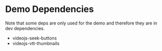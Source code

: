 # Demo Dependencies

Note that some deps are only used for the demo and therefore they are in dev dependencies.

* videojs-seek-buttons
* videojs-vtt-thumbnails
